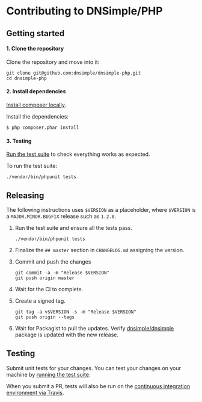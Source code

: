 # Contributing to DNSimple/PHP

## Getting started

#### 1. Clone the repository

Clone the repository and move into it:

```shell
git clone git@github.com:dnsimple/dnsimple-php.git
cd dnsimple-php
```

#### 2. Install dependencies

[Install composer locally](https://getcomposer.org/doc/00-intro.md#locally).

Install the dependencies:

```shell
$ php composer.phar install
```

#### 3. Testing
[Run the test suite](#testing) to check everything works as expected.

To run the test suite:

```shell
./vendor/bin/phpunit tests
```

## Releasing

The following instructions uses `$VERSION` as a placeholder, where `$VERSION` is a `MAJOR.MINOR.BUGFIX` release such as `1.2.0`.

1. Run the test suite and ensure all the tests pass.

    ```shell
    ./vendor/bin/phpunit tests
    ```

1. Finalize the `## master` section in `CHANGELOG.md` assigning the version.
1. Commit and push the changes

    ```shell
    git commit -a -m "Release $VERSION"
    git push origin master
    ```

1. Wait for the CI to complete.
1. Create a signed tag.

    ```shell
    git tag -a v$VERSION -s -m "Release $VERSION"
    git push origin --tags
    ```

1. Wait for Packagist to pull the updates. Verify [dnsimple/dnsimple](https://packagist.org/packages/dnsimple/dnsimple) package is updated with the new release.

## Testing

Submit unit tests for your changes. You can test your changes on your machine by [running the test suite](#testing).

When you submit a PR, tests will also be run on the [continuous integration environment via Travis](https://travis-ci.com/dnsimple/dnsimple-php).
